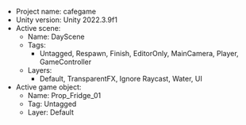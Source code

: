 <!-- UNITY CODE ASSIST INSTRUCTIONS START -->
- Project name: cafegame
- Unity version: Unity 2022.3.9f1
- Active scene:
  - Name: DayScene
  - Tags:
    - Untagged, Respawn, Finish, EditorOnly, MainCamera, Player, GameController
  - Layers:
    - Default, TransparentFX, Ignore Raycast, Water, UI
- Active game object:
  - Name: Prop_Fridge_01
  - Tag: Untagged
  - Layer: Default
<!-- UNITY CODE ASSIST INSTRUCTIONS END -->